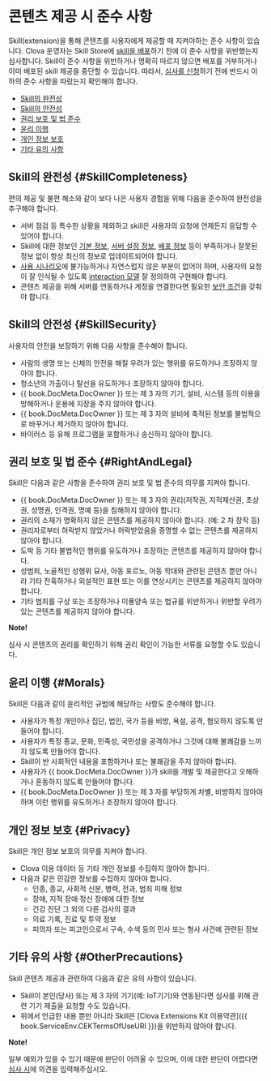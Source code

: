 # 콘텐츠 제공 시 준수 사항

Skill(extension)을 통해 콘텐츠를 사용자에게 제공할 때 지켜야하는 준수 사항이 있습니다. Clova 운영자는 Skill Store에 [skill을 배포](/DevConsole/Guides/ManageCustomExtension/Deploy_Custom_Extension.md)하기 전에 이 준수 사항을 위반했는지 심사합니다. Skill이 준수 사항을 위반하거나 명확히 따르지 않으면 배포를 거부하거나 이미 배포된 skill 제공을 중단할 수 있습니다. 따라서, [심사를 신청](/DevConsole/Guides/ManageCustomExtension/Deploy_Custom_Extension.md#RequestExtensionSubmission)하기 전에 반드시 이하의 준수 사항을 따랐는지 확인해야 합니다.

* [Skill의 완전성](#SkillCompleteness)
* [Skill의 안전성](#SkillSecurity)
* [권리 보호 및 법 준수](#RightAndLegal)
* [윤리 이행](#Morals)
* [개인 정보 보호](#Privacy)
* [기타 유의 사항](#OtherPrecautions)

## Skill의 완전성 {#SkillCompleteness}

편의 제공 및 불편 해소와 같이 보다 나은 사용자 경험을 위해 다음을 준수하여 완전성을 추구해야 합니다.

* 서버 점검 등 특수한 상황을 제외하고 skill은 사용자의 요청에 언제든지 응답할 수 있어야 합니다.
* Skill에 대한 정보인 [기본 정보](/DevConsole/Guides/ManageCustomExtension/Register_Custom_Extension.md#InputExtensionInfo), [서버 설정 정보](/DevConsole/Guides/ManageCustomExtension/Register_Custom_Extension.md#SetServerConnection), [배포 정보](/DevConsole/Guides/ManageCustomExtension/Deploy_Custom_Extension.md#InputDeploymentInfo) 등이 부족하거나 잘못된 정보 없이 항상 최신의 정보로 업데이트되어야 합니다.
* [사용 시나리오](/Design/Design_Custom_Extension.md#MakeUseCaseScenarioScript)에 불가능하거나 자연스럽지 않은 부분이 없어야 하며, 사용자의 요청이 잘 인식될 수 있도록 [interaction 모델](/Design/Design_Custom_Extension.md#DefineInteractionModel) 잘 정의하여 구현해야 합니다.
* 콘텐츠 제공을 위해 서버를 연동하거나 계정을 연결한다면 필요한 [보안 조건](/Develop/Guides/Link_User_Account.md#ApplyAccountLinking)을 갖춰야 합니다.

## Skill의 안전성 {#SkillSecurity}

사용자의 안전을 보장하기 위해 다음 사항을 준수해야 합니다.

* 사람의 생명 또는 신체의 안전을 해칠 우려가 있는 행위를 유도하거나 조장하지 않아야 합니다.
* 청소년의 가출이나 탈선을 유도하거나 조장하지 않아야 합니다.
* {{ book.DocMeta.DocOwner }} 또는 제 3 자의 기기, 설비, 시스템 등의 이용을 방해하거나 운용에 지장을 주지 않아야 합니다.
* {{ book.DocMeta.DocOwner }} 또는 제 3 자의 설비에 축적된 정보를 불법적으로 바꾸거나 제거하지 않아야 합니다.
* 바이러스 등 유해 프로그램을 포함하거나 송신하지 않아야 합니다.

## 권리 보호 및 법 준수 {#RightAndLegal}

Skill은 다음과 같은 사항을 준수하여 권리 보호 및 법 준수의 의무를 지켜야 합니다.

* {{ book.DocMeta.DocOwner }} 또는 제 3 자의 권리(저작권, 지적재산권, 초상권, 성명권, 인격권, 명예 등)을 침해하지 않아야 합니다.
* 권리의 소재가 명확하지 않은 콘텐츠를 제공하지 않아야 합니다. (예: 2 차 창작 등)
* 권리자로부터 허락받지 않았거나 허락받았음을 증명할 수 없는 콘텐츠를 제공하지 않아야 합니다.
* 도박 등 기타 불법적인 행위를 유도하거나 조장하는 콘텐츠를 제공하지 않아야 합니다.
* 성범죄, 노골적인 성행위 묘사, 아동 포르노, 아동 학대와 관련된 콘텐츠 뿐만 아니라 기타 잔혹하거나 외설적인 표현 또는 이를 연상시키는 콘텐츠를 제공하지 않아야 합니다.
* 기타 범죄를 구상 또는 조장하거나 미풍양속 또는 법규를 위반하거나 위반할 우려가 있는 콘텐츠를 제공하지 않아야 합니다.

<div class="note">
  <p><strong>Note!</strong></p>
  <p>심사 시 콘텐츠의 권리를 확인하기 위해 권리 확인이 가능한 서류를 요청할 수도 있습니다.</p>
</div>

## 윤리 이행 {#Morals}

Skill은 다음과 같이 윤리적인 규범에 해당하는 사항도 준수해야 합니다.

* 사용자가 특정 개인이나 집단, 법인, 국가 등을 비방, 욕설, 공격, 혐오하지 않도록 만들어야 합니다.
* 사용자가 특정 종교, 문화, 민족성, 국민성을 공격하거나 그것에 대해 불쾌감을 느끼지 않도록 만들어야 합니다.
* Skill이 반 사회적인 내용을 포함하거나 또는 불쾌감을 주지 않아야 합니다.
* 사용자가 {{ book.DocMeta.DocOwner }}가 skill을 개발 및 제공한다고 오해하거나 혼동하지 않도록 만들어야 합니다.
* {{ book.DocMeta.DocOwner }} 또는 제 3 자를 부당하게 차별, 비방하지 않아야 하며 이런 행위를 유도하거나 조장하지 않아야 합니다.

## 개인 정보 보호 {#Privacy}

Skill은 개인 정보 보호의 의무를 지켜야 합니다.

* Clova 이용 데이터 등 기타 개인 정보를 수집하지 않아야 합니다.
* 다음과 같은 민감한 정보를 수집하지 않아야 합니다.
  * 인종, 종교, 사회적 신분, 병력, 전과, 범죄 피해 정보
  * 장애, 지적 장애·정신 장애에 대한 정보
  * 건강 진단 그 외의 다른 검사의 결과
  * 의료 기록, 진료 및 투약 정보
  * 피의자 또는 피고인으로서 구속, 수색 등의 민사 또는 형사 사건에 관련된 정보

## 기타 유의 사항 {#OtherPrecautions}

Skill 콘텐츠 제공과 관련하여 다음과 같은 유의 사항이 있습니다.

* Skill이 본인(당사) 또는 제 3 자의 기기(예: IoT기기)와 연동된다면 심사를 위해 관련 기기 제출을 요청할 수도 있습니다.
* 위에서 언급한 내용 뿐만 아니라 Skill은 [Clova Extensions Kit 이용약관]({{ book.ServiceEnv.CEKTermsOfUseURI }})을 위반하지 않아야 합니다.

<div class="note">
<p><strong>Note!</strong></p>
<p>일부 예외가 있을 수 있기 때문에 판단이 어려울 수 있으며, 이에 대한 판단이 어렵다면 <a href="/DevConsole/Guides/ManageCustomExtension/Deploy_Custom_Extension.md#RequestExtensionSubmission">심사 시</a>에 의견을 입력해주십시오.</p>
</div>
